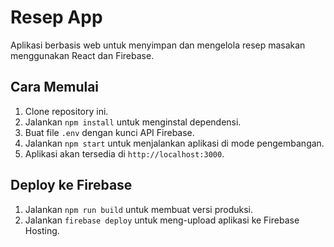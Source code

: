 # Resep App

Aplikasi berbasis web untuk menyimpan dan mengelola resep masakan menggunakan React dan Firebase.

## Cara Memulai

1. Clone repository ini.
2. Jalankan `npm install` untuk menginstal dependensi.
3. Buat file `.env` dengan kunci API Firebase.
4. Jalankan `npm start` untuk menjalankan aplikasi di mode pengembangan.
5. Aplikasi akan tersedia di `http://localhost:3000`.

## Deploy ke Firebase

1. Jalankan `npm run build` untuk membuat versi produksi.
2. Jalankan `firebase deploy` untuk meng-upload aplikasi ke Firebase Hosting.
